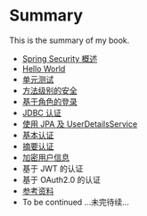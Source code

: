 # Summary

This is the summary of my book.

* [Spring Security 概述](docs/overview.md)
* [Hello World](docs/hello-world.md)
* [单元测试](docs/hello-world-test.md)
* [方法级别的安全](docs/method-security.md)
* [基于角色的登录](docs/role-base-login.md)
* [JDBC 认证](docs/jdbc-authentication.md)
* [使用 JPA 及 UserDetailsService](docs/jpa-userdetailsservice.md)
* [基本认证](docs/basic-authentication.md)
* [摘要认证](docs/digest-authentication.md)
* [加密用户信息](dosc/password-encoder.md)
* 基于 JWT 的认证
* 基于 OAuth2.0 的认证
* [参考资料](docs/references.md)
* To be continued ...未完待续...
